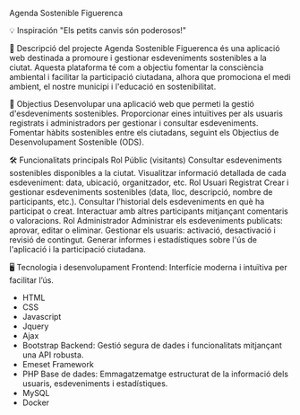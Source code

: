 Agenda Sostenible Figuerenca 

💡 Inspiración
"Els petits canvis són poderosos!"

📜 Descripció del projecte
Agenda Sostenible Figuerenca és una aplicació web destinada a promoure i gestionar esdeveniments sostenibles a la ciutat. Aquesta plataforma té com a objectiu fomentar la consciència ambiental i facilitar la participació ciutadana, alhora que promociona el medi ambient, el nostre municipi i l'educació en sostenibilitat.

🎯 Objectius
Desenvolupar una aplicació web que permeti la gestió d'esdeveniments sostenibles.
Proporcionar eines intuïtives per als usuaris registrats i administradors per gestionar i consultar esdeveniments.
Fomentar hàbits sostenibles entre els ciutadans, seguint els Objectius de Desenvolupament Sostenible (ODS).

🛠️ Funcionalitats principals
Rol Públic (visitants)
Consultar esdeveniments sostenibles disponibles a la ciutat.
Visualitzar informació detallada de cada esdeveniment: data, ubicació, organitzador, etc.
Rol Usuari Registrat
Crear i gestionar esdeveniments sostenibles (data, lloc, descripció, nombre de participants, etc.).
Consultar l’historial dels esdeveniments en què ha participat o creat.
Interactuar amb altres participants mitjançant comentaris o valoracions.
Rol Administrador
Administrar els esdeveniments publicats: aprovar, editar o eliminar.
Gestionar els usuaris: activació, desactivació i revisió de contingut.
Generar informes i estadístiques sobre l'ús de l'aplicació i la participació ciutadana.

🖥️ Tecnologia i desenvolupament
Frontend: Interfície moderna i intuïtiva per facilitar l’ús.
-  HTML
-  CSS
-  Javascript
-  Jquery
-  Ajax
-  Bootstrap
Backend: Gestió segura de dades i funcionalitats mitjançant una API robusta.
-  Emeset Framework
-  PHP
Base de dades: Emmagatzematge estructurat de la informació dels usuaris, esdeveniments i estadístiques.
-  MySQL
-  Docker
